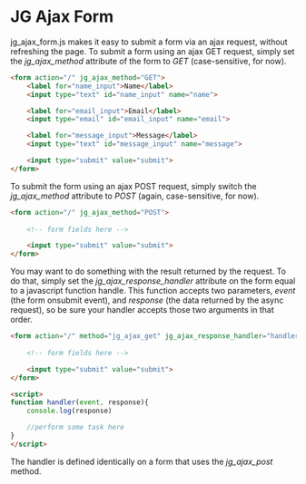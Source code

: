 # JG Ajax Form
jg_ajax_form.js makes it easy to submit a form via an ajax request, without refreshing the page.  To submit a form using an ajax GET request, simply set the *jg_ajax_method* attribute of the form to *GET* (case-sensitive, for now).

```html
<form action="/" jg_ajax_method="GET">
    <label for="name_input">Name</label>
    <input type="text" id="name_input" name="name">

    <label for="email_input">Email</label>
    <input type="email" id="email_input" name="email">

    <label for="message_input">Message</label>
    <input type="text" id="message_input" name="message">

    <input type="submit" value="submit">
</form>
```

To submit the form using an ajax POST request, simply switch the *jg_ajax_method* attribute to *POST* (again, case-sensitive, for now).

```html
<form action="/" jg_ajax_method="POST">
    
    <!-- form fields here -->

    <input type="submit" value="submit">
</form>
```

You may want to do something with the result returned by the request.  To do that, simply set the *jg_ajax_response_handler* attribute on the form equal to a javascript function handle.  This function accepts two parameters, *event* (the form onsubmit event), and *response* (the data returned by the async request), so be sure your handler accepts those two arguments in that order.

```html
<form action="/" method="jg_ajax_get" jg_ajax_response_handler="handler">
    
    <!-- form fields here -->

    <input type="submit" value="submit">
</form>

<script>
function handler(event, response){
    console.log(response)

    //perform some task here
}
</script>
```

The handler is defined identically on a form that uses the *jg_ajax_post* method.
